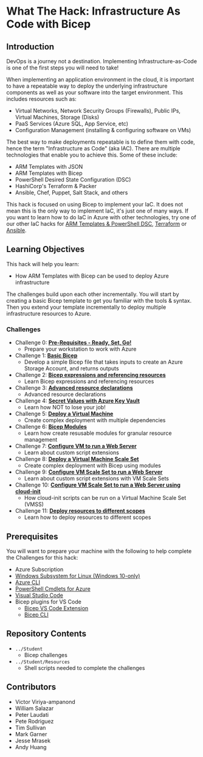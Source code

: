 # What The Hack: Infrastructure As Code with Bicep

## Introduction

DevOps is a journey not a destination. Implementing Infrastructure-as-Code is one of the first steps you will need to take!

When implementing an application environment in the cloud, it is important to have a repeatable way to deploy the underlying infrastructure components as well as your software into the target environment.  This includes resources such as:
- Virtual Networks, Network Security Groups (Firewalls), Public IPs, Virtual Machines, Storage (Disks)
- PaaS Services (Azure SQL, App Service, etc)
- Configuration Management (installing & configuring software on VMs)

The best way to make deployments repeatable is to define them with code, hence the term "Infrastructure as Code" (aka IAC).  There are multiple technologies that enable you to achieve this. Some of these include:
- ARM Templates with JSON
- ARM Templates with Bicep
- PowerShell Desired State Configuration (DSC)
- HashiCorp's Terraform & Packer
- Ansible, Chef, Puppet, Salt Stack, and others

This hack is focused on using Bicep to implement your IaC. It does not mean this is the only way to implement IaC, it's just one of many ways. If you want to learn how to do IaC in Azure with other technologies, try one of our other IaC hacks for [ARM Templates & PowerShell DSC](), [Terraform]() or [Ansible]().

## Learning Objectives

This hack will help you learn:
- How ARM Templates with Bicep can be used to deploy Azure infrastructure

The challenges build upon each other incrementally. You will start by creating a basic Bicep template to get you familiar with the tools & syntax.  Then you extend your template incrementally to deploy multiple infrastructure resources to Azure.

### Challenges

- Challenge 0: **[Pre-Requisites - Ready, Set, Go!](https://microsofteur.sharepoint.com/:t:/r/teams/42Wolfsburg-AzureDevCamp-Nov2022/Shared%20Documents/General/Challenge%201/Bicep-Challenge-00.md?csf=1&web=1&e=WSBp7P)**
   - Prepare your workstation to work with Azure
- Challenge 1: **[Basic Bicep](https://microsofteur.sharepoint.com/:t:/r/teams/42Wolfsburg-AzureDevCamp-Nov2022/Shared%20Documents/General/Challenge%201/Bicep-Challenge-01.md?csf=1&web=1&e=tgmZWd)**
   - Develop a simple Bicep file that takes inputs to create an Azure Storage Account, and returns outputs
- Challenge 2: **[Bicep expressions and referencing resources](https://microsofteur.sharepoint.com/:t:/r/teams/42Wolfsburg-AzureDevCamp-Nov2022/Shared%20Documents/General/Challenge%201/Bicep-Challenge-02.md?csf=1&web=1&e=5xTtQ1)**
   - Learn Bicep expressions and referencing resources
- Challenge 3: **[Advanced resource declarations](https://microsofteur.sharepoint.com/:t:/r/teams/42Wolfsburg-AzureDevCamp-Nov2022/Shared%20Documents/General/Challenge%201/Bicep-Challenge-03.md?csf=1&web=1&e=9lpT3Q)**
   - Advanced resource declarations
- Challenge 4: **[Secret Values with Azure Key Vault](https://microsofteur.sharepoint.com/:t:/r/teams/42Wolfsburg-AzureDevCamp-Nov2022/Shared%20Documents/General/Challenge%201/Bicep-Challenge-04.md?csf=1&web=1&e=rA1wsX)**
   - Learn how NOT to lose your job!
- Challenge 5: **[Deploy a Virtual Machine](https://microsofteur.sharepoint.com/:t:/r/teams/42Wolfsburg-AzureDevCamp-Nov2022/Shared%20Documents/General/Challenge%201/Bicep-Challenge-05.md?csf=1&web=1&e=p2xoXR)**
   - Create complex deployment with multiple dependencies
- Challenge 6: **[Bicep Modules](https://microsofteur.sharepoint.com/:t:/r/teams/42Wolfsburg-AzureDevCamp-Nov2022/Shared%20Documents/General/Challenge%201/Bicep-Challenge-06.md?csf=1&web=1&e=GhafPn)**
   - Learn how create resusable modules for granular resource management
- Challenge 7: **[Configure VM to run a Web Server](https://microsofteur.sharepoint.com/:t:/r/teams/42Wolfsburg-AzureDevCamp-Nov2022/Shared%20Documents/General/Challenge%201/Bicep-Challenge-07.md?csf=1&web=1&e=S6gnTa)**
   - Learn about custom script extensions
- Challenge 8: **[Deploy a Virtual Machine Scale Set](https://microsofteur.sharepoint.com/:t:/r/teams/42Wolfsburg-AzureDevCamp-Nov2022/Shared%20Documents/General/Challenge%201/Bicep-Challenge-08.md?csf=1&web=1&e=yX6E6w)**
   - Create complex deployment with Bicep using modules
- Challenge 9: **[Configure VM Scale Set to run a Web Server](https://microsofteur.sharepoint.com/:t:/r/teams/42Wolfsburg-AzureDevCamp-Nov2022/Shared%20Documents/General/Challenge%201/Bicep-Challenge-09.md?csf=1&web=1&e=ezjeWJ)**
   - Learn about custom script extensions with VM Scale Sets
- Challenge 10: **[Configure VM Scale Set to run a Web Server using cloud-init](https://microsofteur.sharepoint.com/:t:/r/teams/42Wolfsburg-AzureDevCamp-Nov2022/Shared%20Documents/General/Challenge%201/Bicep-Challenge-10.md?csf=1&web=1&e=S8oYbJ)**
   - How cloud-init scripts can be run on a Virtual Machine Scale Set (VMSS)
- Challenge 11: **[Deploy resources to different scopes](https://microsofteur.sharepoint.com/:t:/r/teams/42Wolfsburg-AzureDevCamp-Nov2022/Shared%20Documents/General/Challenge%201/Bicep-Challenge-11.md?csf=1&web=1&e=y5UVca)**
   - Learn how to deploy resources to different scopes   


## Prerequisites

You will want to prepare your machine with the following to help complete the Challenges for this hack:

* Azure Subscription
* [Windows Subsystem for Linux (Windows 10-only)](https://docs.microsoft.com/en-us/windows/wsl/install-win10)
* [Azure CLI](https://docs.microsoft.com/en-us/cli/azure/install-azure-cli)
* [PowerShell Cmdlets for Azure](https://docs.microsoft.com/en-us/powershell/azure/?view=azps-5.6.0)
* [Visual Studio Code](https://code.visualstudio.com/)
* Bicep plugins for VS Code
	* [Bicep VS Code Extension](https://marketplace.visualstudio.com/items?itemName=ms-azuretools.vscode-bicep)
	* [Bicep CLI](https://github.com/Azure/bicep/blob/main/docs/installing.md)

## Repository Contents 
- `../Student`
  - Bicep challenges
- `../Student/Resources`
  - Shell scripts needed to complete the challenges

## Contributors

- Victor Viriya-ampanond
- William Salazar 
- Peter Laudati
- Pete Rodriguez
- Tim Sullivan
- Mark Garner
- Jesse Mrasek
- Andy Huang
